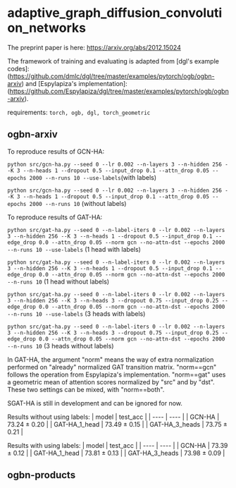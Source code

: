 # adaptive_graph_diffusion_convolution_networks

The preprint paper is here: https://arxiv.org/abs/2012.15024

The framework of training and evaluating is adapted from [dgl's example codes]:(https://github.com/dmlc/dgl/tree/master/examples/pytorch/ogb/ogbn-arxiv) and [Espylapiza's implementation]:(https://github.com/Espylapiza/dgl/tree/master/examples/pytorch/ogb/ogbn-arxiv).

requirements: `torch, ogb, dgl, torch_geometric`

## ogbn-arxiv

To reproduce results of GCN-HA:

`python src/gcn-ha.py --seed 0 --lr 0.002 --n-layers 3 --n-hidden 256 --K 3 --n-heads 1 --dropout 0.5 --input_drop 0.1 --attn_drop 0.05 --epochs 2000 --n-runs 10 --use-labels`(with labels)

`python src/gcn-ha.py --seed 0 --lr 0.002 --n-layers 3 --n-hidden 256 --K 3 --n-heads 1 --dropout 0.5 --input_drop 0.1 --attn_drop 0.05 --epochs 2000 --n-runs 10` (without labels)

To reproduce results of GAT-HA:

`python src/gat-ha.py --seed 0 --n-label-iters 0 --lr 0.002 --n-layers 3 --n-hidden 256 --K 3 --n-heads 1 --dropout 0.5 --input_drop 0.1 --edge_drop 0.0 --attn_drop 0.05 --norm gcn --no-attn-dst --epochs 2000 --n-runs 10 --use-labels` (1 head with labels)

`python src/gat-ha.py --seed 0 --n-label-iters 0 --lr 0.002 --n-layers 3 --n-hidden 256 --K 3 --n-heads 1 --dropout 0.5 --input_drop 0.1 --edge_drop 0.0 --attn_drop 0.05 --norm gcn --no-attn-dst --epochs 2000 --n-runs 10` (1 head without labels)

`python src/gat-ha.py --seed 0 --n-label-iters 0 --lr 0.002 --n-layers 3 --n-hidden 256 --K 3 --n-heads 3 --dropout 0.75 --input_drop 0.25 --edge_drop 0.0 --attn_drop 0.05 --norm gcn --no-attn-dst --epochs 2000 --n-runs 10 --use-labels` (3 heads with labels)

`python src/gat-ha.py --seed 0 --n-label-iters 0 --lr 0.002 --n-layers 3 --n-hidden 256 --K 3 --n-heads 3 --dropout 0.75 --input_drop 0.25 --edge_drop 0.0 --attn_drop 0.05 --norm gcn --no-attn-dst --epochs 2000 --n-runs 10` (3 heads without labels)

In GAT-HA, the argument "norm" means the way of extra normalization performed on "already" normalized GAT transition matrix. "norm==gcn" follows the operation from Espylapiza's implementation. "norm==gat" uses a geometric mean of attention scores normalized by "src" and by "dst". These two settings can be mixed, with "norm==both".

SGAT-HA is still in development and can be ignored for now.

Results without using labels:
|  model   | test_acc  |
|  ----  | ----  |
| GCN-HA  | 73.24 ± 0.20 |
| GAT-HA_1_head  | 73.49 ± 0.15 |
| GAT-HA_3_heads | 73.75 ± 0.21 |

Results with using labels:
|  model   | test_acc  |
|  ----  | ----  |
| GCN-HA  | 73.39 ± 0.12 |
| GAT-HA_1_head  | 73.81 ± 0.13 |
| GAT-HA_3_heads | 73.98 ± 0.09 |

## ogbn-products
